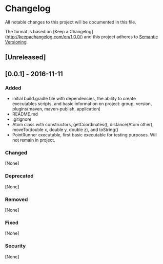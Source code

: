 # Changelog

All notable changes to this project will be documented in this file.

The format is based on [Keep a Changelog] (http://keepachangelog.com/en/1.0.0/)
and this project adheres to [Semantic Versioning](http://semver.org/spec/v2.0.0.html).

## [Unreleased]

## [0.0.1] - 2016-11-11
### Added
- initial build.gradle file with dependencies, the ability to create executables
  scripts, and basic information on project: group, version, plugins(maven,
  maven-publish, application)
- README.md
- .gitignore
- Atom class with constructors, getCoordinates(), distance(Atom other),
  moveTo(double x, double y, double z), and toString()
- PointRunner executable, first basic executable for testing purposes. Will not
  remain in project.
### Changed
[None]
### Deprecated
[None]
### Removed
[None]
### Fixed
[None]
### Security
[None]
